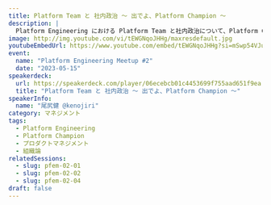 ```yaml
---
title: Platform Team と 社内政治 〜 出でよ、Platform Champion 〜
description: |
  Platform Engineering における Platform Team と社内政治について、Platform Champion としての立ち位置についてお話します。
image: http://img.youtube.com/vi/tEWGNqoJHHg/maxresdefault.jpg
youtubeEmbedUrl: https://www.youtube.com/embed/tEWGNqoJHHg?si=mSwp54VJuofiJIWv
event:
  name: "Platform Engineering Meetup #2"
  date: "2023-05-15"
speakerdeck:
  url: https://speakerdeck.com/player/06ecebcb01c4453699f755aad651f9ea
  title: "Platform Team と 社内政治 〜 出でよ、Platform Champion 〜"
speakerInfo:
  name: "尾尻健 @kenojiri"
category: マネジメント
tags:
  - Platform Engineering
  - Platform Champion
  - プロダクトマネジメント
  - 組織論
relatedSessions:
  - slug: pfem-02-01
  - slug: pfem-02-02
  - slug: pfem-02-04
draft: false
---
```

